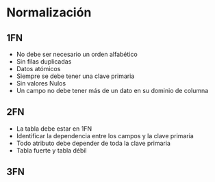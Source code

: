 # Normalización

## 1FN
- No debe ser necesario un orden alfabético
- Sin filas duplicadas
- Datos atómicos
- Siempre se debe tener una clave primaria
- Sin valores Nulos
- Un campo no debe tener más de un dato en su dominio de columna

## 2FN
- La tabla debe estar en 1FN
- Identificar la dependencia entre los campos y la clave primaria 
- Todo atributo debe depender de toda la clave primaria
- Tabla fuerte y tabla débil

## 3FN

